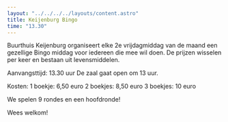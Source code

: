 ```yaml
---
layout: "../../../../layouts/content.astro"
title: Keijenburg Bingo
time: "13.30"
---
```


Buurthuis Keijenburg organiseert elke 2e vrijdagmiddag van de maand een gezellige Bingo middag voor iedereen die mee wil doen. 
De prijzen wisselen per keer en bestaan uit levensmiddelen.

Aanvangsttijd: 13.30 uur 
De zaal gaat open om 13 uur.

Kosten: 
1 boekje: 6,50 euro 
2 boekjes: 8,50 euro 
3 boekjes: 10 euro

We spelen 9 rondes en een hoofdronde!

Wees welkom!
